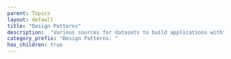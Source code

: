 ```yaml
---
parent: Topics
layout: default
title: "Design Patterns"
description:  "Various sources for datasets to build applications with"
category_prefix: "Design Patterns: "
has_children: true
---
```


